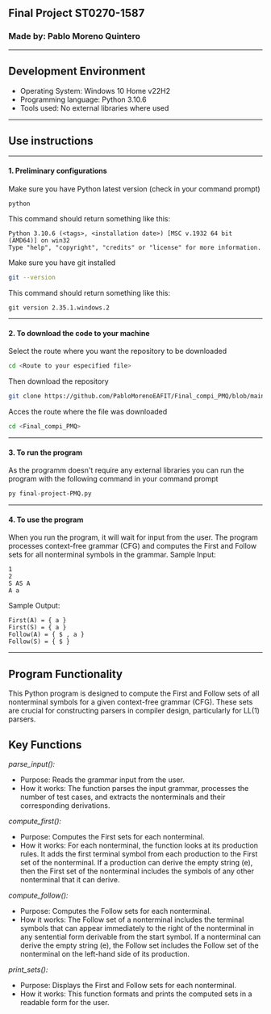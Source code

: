 ## Final Project ST0270-1587
### Made by: Pablo Moreno Quintero
---
## Development Environment
- Operating System: Windows 10 Home v22H2
- Programming language: Python 3.10.6
- Tools used: No external libraries where used

---
## Use instructions
---
#### 1. Preliminary configurations
Make sure you have Python latest version (check in your command prompt)
```bash
python 
```
This command should return something like this:
```
Python 3.10.6 (<tags>, <installation date>) [MSC v.1932 64 bit (AMD64)] on win32
Type "help", "copyright", "credits" or "license" for more information.
```
Make sure you have git installed
```bash
git --version
```
This command should return something like this:
```
git version 2.35.1.windows.2
```
---
#### 2. To download the code to your machine
Select the route where you want the repository to be downloaded
```bash
cd <Route to your especified file>
```
Then download the repository
```bash
git clone https://github.com/PabloMorenoEAFIT/Final_compi_PMQ/blob/main/README.md
```
Acces the route where the file was downloaded
```bash
cd <Final_compi_PMQ>
```
---
#### 3. To run the program
As the programm doesn't require any external libraries you can run the program with  the following command in your command prompt
```bash
py final-project-PMQ.py
```
---
#### 4. To use the program
When you run the program, it will wait for input from the user. The program processes context-free grammar (CFG) and computes the First and Follow sets for all nonterminal symbols in the grammar.
Sample Input:
```
1
2
S AS A
A a
```

Sample Output:
```
First(A) = { a }
First(S) = { a }
Follow(A) = { $ , a }
Follow(S) = { $ }
```

---
## Program Functionality
This Python program is designed to compute the First and Follow sets of all nonterminal symbols for a given context-free grammar (CFG). These sets are crucial for constructing parsers in compiler design, particularly for LL(1) parsers.

## Key Functions
*parse_input():*
- Purpose: Reads the grammar input from the user.
- How it works: The function parses the input grammar, processes the number of test cases, and extracts the nonterminals and their corresponding derivations.

*compute_first():*
- Purpose: Computes the First sets for each nonterminal.
- How it works: For each nonterminal, the function looks at its production rules. It adds the first terminal symbol from each production to the First set of the nonterminal. If a production can derive the empty string (e), then the First set of the nonterminal includes the symbols of any other nonterminal that it can derive.

*compute_follow():*
- Purpose: Computes the Follow sets for each nonterminal.
- How it works: The Follow set of a nonterminal includes the terminal symbols that can appear immediately to the right of the nonterminal in any sentential form derivable from the start symbol. If a nonterminal can derive the empty string (e), the Follow set includes the Follow set of the nonterminal on the left-hand side of its production.

*print_sets():*
- Purpose: Displays the First and Follow sets for each nonterminal.
- How it works: This function formats and prints the computed sets in a readable form for the user.
